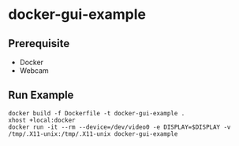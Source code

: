 # docker-gui-example

## Prerequisite

- Docker
- Webcam

## Run Example

```shell
docker build -f Dockerfile -t docker-gui-example .
xhost +local:docker
docker run -it --rm --device=/dev/video0 -e DISPLAY=$DISPLAY -v /tmp/.X11-unix:/tmp/.X11-unix docker-gui-example
```

